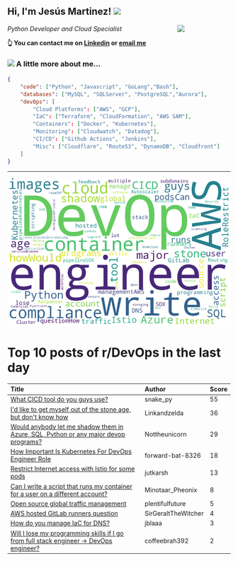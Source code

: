 <!--
**jmartinezl/jmartinezl** is a ✨ _special_ ✨ repository because its `README.md` (this file) appears on your GitHub profile.

Here are some ideas to get you started:

- 🔭 I’m currently working on ...
- 🌱 I’m currently learning ...
- 👯 I’m looking to collaborate on ...
- 🤔 I’m looking for help with ...
- 💬 Ask me about ...
- 📫 How to reach me: ...
- 😄 Pronouns: ...
- ⚡ Fun fact: ...
-->

<h2>Hi, I'm Jesús Martinez! <img src="https://media.giphy.com/media/WUlplcMpOCEmTGBtBW/giphy.gif" width="30"> </h2>
<img align='right' src="https://media.giphy.com/media/NytMLKyiaIh6VH9SPm/giphy.gif" width="120">
<p><em>Python Developer and Cloud Specialist
</em></p>

**👆 You can contact me on [Linkedin](https://www.linkedin.com/in/jes%C3%BAs-martinez-2b7b10104/) or [email me](mailto:jesus.mtz.lorenzo@gmail.com)**

### <img src="https://media.giphy.com/media/VgCDAzcKvsR6OM0uWg/giphy.gif" width="50"> A little more about me...  

```json
{
    "code": ["Python", "Javascript", "GoLang","Bash"],
    "databases": ["MySQL", "SQLServer", "PostgreSQL","Aurora"],
    "devOps": [
        "Cloud Platforms": ["AWS", "GCP"],
        "IaC": ["Terraform", "CloudFormation", "AWS SAM"],
        "Containers": ["Docker", "Kubernetes"],
        "Monitoring": ["Cloudwatch", "Datadog"],
        "CI/CD": ["Github Actions", "Jenkins"],
        "Misc": ["Cloudflare", "Route53", "DynamoDB", "Cloudfront"]
    ]
}
```
---

![Wordcloud](./cloud.png)

# Top 10 posts of r/DevOps in the last day

| Title | Author | Score |
|:---|:---|:---|
| [What CICD tool do you guys use?](https://www.reddit.com/r/devops/comments/vtmbpq/what_cicd_tool_do_you_guys_use/) | snake_py | 55 |
| [I'd like to get myself out of the stone age, but don't know how](https://www.reddit.com/r/devops/comments/vu47yd/id_like_to_get_myself_out_of_the_stone_age_but/) | Linkandzelda | 36 |
| [Would anybody let me shadow them in Azure, SQL, Python or any major devop programs?](https://www.reddit.com/r/devops/comments/vtxcn4/would_anybody_let_me_shadow_them_in_azure_sql/) | Nottheunicorn | 29 |
| [How Important Is Kubernetes For DevOps Engineer Role](https://www.reddit.com/r/devops/comments/vtw45n/how_important_is_kubernetes_for_devops_engineer/) | forward-bat-8326 | 18 |
| [Restrict Internet access with Istio for some pods](https://www.reddit.com/r/devops/comments/vu04pd/restrict_internet_access_with_istio_for_some_pods/) | jutkarsh | 13 |
| [Can I write a script that runs my container for a user on a different account?](https://www.reddit.com/r/devops/comments/vu26hh/can_i_write_a_script_that_runs_my_container_for_a/) | Minotaar_Pheonix | 8 |
| [Open source global traffic management](https://www.reddit.com/r/devops/comments/vtn5q0/open_source_global_traffic_management/) | plentifulfuture | 5 |
| [AWS hosted GitLab runners question](https://www.reddit.com/r/devops/comments/vtq1ma/aws_hosted_gitlab_runners_question/) | SirGeraltTheWitcher | 4 |
| [How do you manage IaC for DNS?](https://www.reddit.com/r/devops/comments/vtp9cb/how_do_you_manage_iac_for_dns/) | jblaaa | 3 |
| [Will I lose my programming skills if I go from full stack engineer -&gt; DevOps engineer?](https://www.reddit.com/r/devops/comments/vu8f5u/will_i_lose_my_programming_skills_if_i_go_from/) | coffeebrah392 | 2 |
